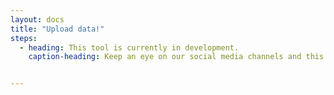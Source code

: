 ```yaml
---
layout: docs
title: "Upload data!"
steps:
  - heading: This tool is currently in development.
    caption-heading: Keep an eye on our social media channels and this space to learn about its completion!


---
```


